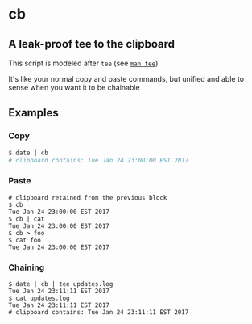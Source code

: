 # cb
## A leak-proof tee to the clipboard

This script is modeled after `tee` (see [`man tee`][2]).

It's like your normal copy and paste commands, but unified and able to sense when you want it to be chainable

## Examples


### Copy

```bash
$ date | cb
# clipboard contains: Tue Jan 24 23:00:00 EST 2017
```

### Paste

    # clipboard retained from the previous block
    $ cb
    Tue Jan 24 23:00:00 EST 2017
    $ cb | cat
    Tue Jan 24 23:00:00 EST 2017
    $ cb > foo
    $ cat foo
    Tue Jan 24 23:00:00 EST 2017

### Chaining

    $ date | cb | tee updates.log
    Tue Jan 24 23:11:11 EST 2017
    $ cat updates.log
    Tue Jan 24 23:11:11 EST 2017
    # clipboard contains: Tue Jan 24 23:11:11 EST 2017


  [1]: https://gist.github.com/RichardBronosky/56d8f614fab2bacdd8b048fb58d0c0c7
  [2]: 
http://man7.org/linux/man-pages/man1/tee.1.html